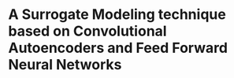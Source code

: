 # A Surrogate Modeling technique based on Convolutional Autoencoders and Feed Forward Neural Networks

